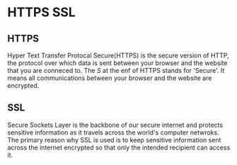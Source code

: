 # HTTPS SSL
## HTTPS
Hyper Text Transfer Protocal Secure(HTTPS) is the secure version of HTTP, the protocol over which data is sent between your browser and the website that you are conneced to. The _S_ at the enf of HTTPS stands for 'Secure'. It means all communications between your browser and the website are encrypted.
## SSL
Secure Sockets Layer is the backbone of our secure internet and protects sensitive information as it travels across the world's computer netwroks. The primary reason why SSL is used is to keep sensitive information sent across the internet encrypted so that only the intended recipient can access it.
